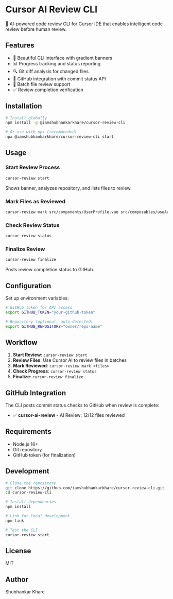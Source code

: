 # Cursor AI Review CLI

🚀 AI-powered code review CLI for Cursor IDE that enables intelligent code review before human review.

## Features

- 🎨 Beautiful CLI interface with gradient banners
- 📊 Progress tracking and status reporting
- 🔍 Git diff analysis for changed files
- 🚀 GitHub integration with commit status API
- 📝 Batch file review support
- ✅ Review completion verification

## Installation

```bash
# Install globally
npm install -g @iamshubhankarkhare/cursor-review-cli

# Or use with npx (recommended)
npx @iamshubhankarkhare/cursor-review-cli start
```

## Usage

### Start Review Process
```bash
cursor-review start
```
Shows banner, analyzes repository, and lists files to review.

### Mark Files as Reviewed
```bash
cursor-review mark src/components/UserProfile.vue src/composables/useAuth.ts
```

### Check Review Status
```bash
cursor-review status
```

### Finalize Review
```bash
cursor-review finalize
```
Posts review completion status to GitHub.

## Configuration

Set up environment variables:

```bash
# GitHub token for API access
export GITHUB_TOKEN="your-github-token"

# Repository (optional, auto-detected)
export GITHUB_REPOSITORY="owner/repo-name"
```

## Workflow

1. **Start Review**: `cursor-review start`
2. **Review Files**: Use Cursor AI to review files in batches
3. **Mark Reviewed**: `cursor-review mark <files>`
4. **Check Progress**: `cursor-review status`
5. **Finalize**: `cursor-review finalize`

## GitHub Integration

The CLI posts commit status checks to GitHub when review is complete:

- ✅ **cursor-ai-review** - AI Review: 12/12 files reviewed

## Requirements

- Node.js 16+ 
- Git repository
- GitHub token (for finalization)

## Development

```bash
# Clone the repository
git clone https://github.com/iamshubhankarkhare/cursor-review-cli.git
cd cursor-review-cli

# Install dependencies
npm install

# Link for local development
npm link

# Test the CLI
cursor-review start
```

## License

MIT

## Author

Shubhankar Khare